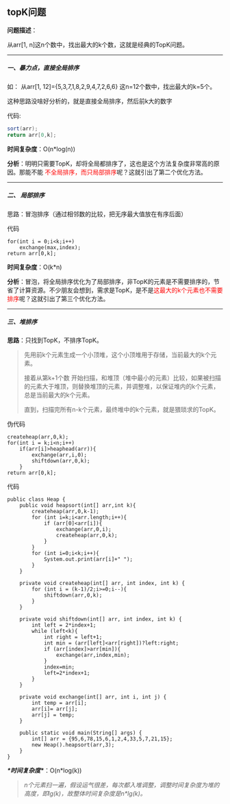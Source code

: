 ## topK问题

**问题描述**：

从arr[1, n]这n个数中，找出最大的k个数，这就是经典的TopK问题。

---

##### 一、暴力点，直接全局排序

如：	从arr[1, 12]={5,3,7,1,8,2,9,4,7,2,6,6} 这n=12个数中，找出最大的k=5个。

这种思路没啥好分析的，就是直接全局排序，然后前k大的数字

代码:

```java
sort(arr);
return arr[0,k];
```

**时间复杂度**：O(n*log(n))

**分析**：明明只需要TopK，却将全局都排序了，这也是这个方法复杂度非常高的原因。那能不能    <font color=red>不全局排序，而只局部排序</font>呢？这就引出了第二个优化方法。

---

##### 二、 **局部排序**

思路：冒泡排序（通过相邻数的比较，把无序最大值放在有序后面）

代码

```
for(int i = 0;i<k;i++)
	exchange(max,index);
return arr[0,k];
```

**时间复杂度**：O(k*n)

 **分析**：冒泡，将全局排序优化为了局部排序，非TopK的元素是不需要排序的，节省了计算资源。不少朋友会想到，需求是TopK，是不是<font color=red>这最大的k个元素也不需要排序</font>呢？这就引出了第三个优化方法。 

---

##### 三、堆排序

 **思路**：只找到TopK，不排序TopK。

>  先用前k个元素生成一个小顶堆，这个小顶堆用于存储，当前最大的k个元素。 
>
> 接着从第k+1个数 开始扫描，和堆顶（堆中最小的元素）比较，如果被扫描的元素大于堆顶，则替换堆顶的元素，并调整堆，以保证堆内的k个元素，总是当前最大的k个元素。 
>
>  直到，扫描完所有n-k个元素，最终堆中的k个元素，就是猥琐求的TopK。 

伪代码

```
createheap(arr,0,k);
for(int i = k;i<n;i++)
	if(arr[i]>heaphead(arr)){
		exchange(arr,i,0);
		shiftdown(arr,0,k);
	}
return arr[0,k];
```
代码

```
public class Heap {
    public void heapsort(int[] arr,int k){
        createheap(arr,0,k-1);
        for (int i=k;i<arr.length;i++){
            if (arr[0]<arr[i]){
                exchange(arr,0,i);
                createheap(arr,0,k);
            }
        }
        for (int i=0;i<k;i++){
            System.out.print(arr[i]+" ");
        }
    }

    private void createheap(int[] arr, int index, int k) {
        for (int i = (k-1)/2;i>=0;i--){
            shiftdown(arr,0,k);
        }
    }

    private void shiftdown(int[] arr, int index, int k) {
        int left = 2*index+1;
        while (left<k){
            int right = left+1;
            int min = (arr[left]<arr[right])?left:right;
            if (arr[index]>arr[min]){
                exchange(arr,index,min);
            }
            index=min;
            left=2*index+1;
        }
    }

    private void exchange(int[] arr, int i, int j) {
        int temp = arr[i];
        arr[i]= arr[j];
        arr[j] = temp;
    }

    public static void main(String[] args) {
        int[] arr = {95,6,78,15,6,1,2,4,33,5,7,21,15};
        new Heap().heapsort(arr,3);
    }
}
```
 ***\*时间复杂度\****：O(n*log(k)) 

> *n个元素扫一遍，假设运气很差，每次都入堆调整，调整时间复杂度为堆的高度，即lg(k)，故整体时间复杂度是n\*lg(k)。* 